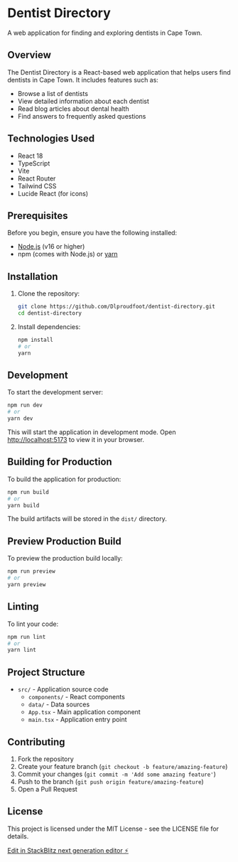 # Dentist Directory

A web application for finding and exploring dentists in Cape Town.

## Overview

The Dentist Directory is a React-based web application that helps users find dentists in Cape Town. It includes features such as:

- Browse a list of dentists
- View detailed information about each dentist
- Read blog articles about dental health
- Find answers to frequently asked questions

## Technologies Used

- React 18
- TypeScript
- Vite
- React Router
- Tailwind CSS
- Lucide React (for icons)

## Prerequisites

Before you begin, ensure you have the following installed:

- [Node.js](https://nodejs.org/) (v16 or higher)
- npm (comes with Node.js) or [yarn](https://yarnpkg.com/)

## Installation

1. Clone the repository:

   ```bash
   git clone https://github.com/Dlproudfoot/dentist-directory.git
   cd dentist-directory
   ```

2. Install dependencies:
   ```bash
   npm install
   # or
   yarn
   ```

## Development

To start the development server:

```bash
npm run dev
# or
yarn dev
```

This will start the application in development mode. Open [http://localhost:5173](http://localhost:5173) to view it in your browser.

## Building for Production

To build the application for production:

```bash
npm run build
# or
yarn build
```

The build artifacts will be stored in the `dist/` directory.

## Preview Production Build

To preview the production build locally:

```bash
npm run preview
# or
yarn preview
```

## Linting

To lint your code:

```bash
npm run lint
# or
yarn lint
```

## Project Structure

- `src/` - Application source code
  - `components/` - React components
  - `data/` - Data sources
  - `App.tsx` - Main application component
  - `main.tsx` - Application entry point

## Contributing

1. Fork the repository
2. Create your feature branch (`git checkout -b feature/amazing-feature`)
3. Commit your changes (`git commit -m 'Add some amazing feature'`)
4. Push to the branch (`git push origin feature/amazing-feature`)
5. Open a Pull Request

## License

This project is licensed under the MIT License - see the LICENSE file for details.

[Edit in StackBlitz next generation editor ⚡️](https://stackblitz.com/~/github.com/Dlproudfoot/dentist-directory)
